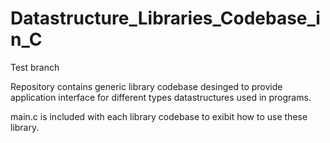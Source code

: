 # Datastructure_Libraries_Codebase_in_C

Test branch

Repository contains generic library codebase desinged to provide application interface for different types datastructures used in programs.

main.c is included with each library codebase to exibit how to use these library.
